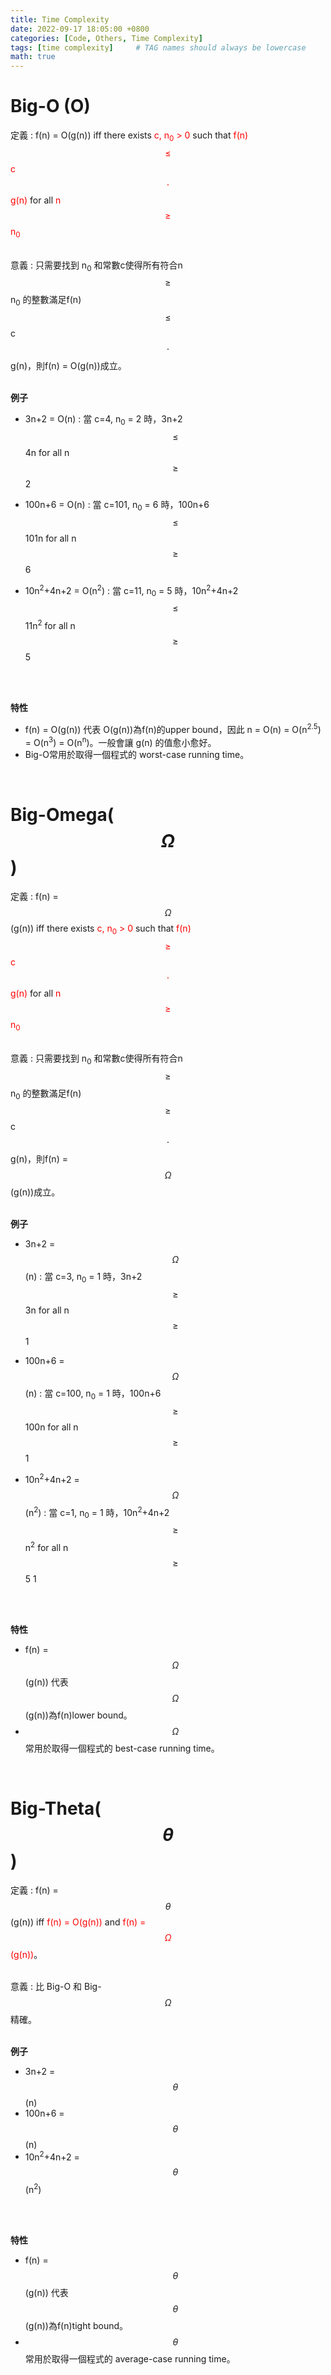 ```yaml
---
title: Time Complexity
date: 2022-09-17 18:05:00 +0800
categories: [Code, Others, Time Complexity]
tags: [time complexity]     # TAG names should always be lowercase
math: true
---
```


**Big-O (O)**
===

定義
: f(n) = O(g(n)) iff there exists <span style="color:red">  c, n<sub>0</sub> > 0 </span> such that 
<span style="color:red">f(n)$$\le$$ c $$\cdot$$ g(n) </span>  for all 
<span style="color:red"> n  $$\ge$$ n<sub>0</sub> </span>
<br>
<br>

意義
: 只需要找到 n<sub>0</sub> 和常數c使得所有符合n$$\ge$$ n<sub>0</sub> 的整數滿足f(n) $$\le$$ c $$\cdot$$ g(n)，則f(n) = O(g(n))成立。
<br>
<br>

**例子**
- 3n+2 = O(n)
    : 當 c=4, n<sub>0</sub> = 2 時，3n+2 $$\le$$ 4n for all n $$\ge$$ 2  

- 100n+6 = O(n)
    : 當 c=101, n<sub>0</sub> = 6 時，100n+6 $$\le$$ 101n for all n $$\ge$$ 6  

- 10n<sup>2</sup>+4n+2 = O(n<sup>2</sup>)
    : 當 c=11, n<sub>0</sub> = 5 時，10n<sup>2</sup>+4n+2 $$\le$$ 11n<sup>2</sup> for all n $$\ge$$ 5  
<br>
<br>

**特性**
- f(n) = O(g(n)) 代表 O(g(n))為f(n)的upper bound，因此 n = O(n) = O(n<sup>2.5</sup>) = O(n<sup>3</sup>) = O(n<sup>n</sup>)。一般會讓 g(n) 的值愈小愈好。
- Big-O常用於取得一個程式的 worst-case running time。

<br>

**Big-Omega($$\Omega$$)**
===

定義
: f(n) = $$\Omega$$(g(n)) iff there exists <span style="color:red">  c, n<sub>0</sub> > 0 </span> such that 
<span style="color:red">f(n)$$\ge$$ c $$\cdot$$ g(n) </span>  for all 
<span style="color:red"> n  $$\ge$$ n<sub>0</sub> </span>
<br>
<br>

意義
: 只需要找到 n<sub>0</sub> 和常數c使得所有符合n$$\ge$$ n<sub>0</sub> 的整數滿足f(n) $$\ge$$ c $$\cdot$$ g(n)，則f(n) = $$\Omega$$(g(n))成立。
<br>
<br>

**例子**
- 3n+2 = $$\Omega$$(n)
    : 當 c=3, n<sub>0</sub> = 1 時，3n+2 $$\ge$$ 3n for all n $$\ge$$ 1  

- 100n+6 = $$\Omega$$(n)
    : 當 c=100, n<sub>0</sub> = 1 時，100n+6 $$\ge$$ 100n for all n $$\ge$$ 1  

- 10n<sup>2</sup>+4n+2 = $$\Omega$$(n<sup>2</sup>)
    : 當 c=1, n<sub>0</sub> = 1 時，10n<sup>2</sup>+4n+2 $$\ge$$ n<sup>2</sup> for all n $$\ge$$ 5 1
<br>
<br>

**特性**
- f(n) = $$\Omega$$(g(n)) 代表 $$\Omega$$(g(n))為f(n)lower bound。
- $$\Omega$$ 常用於取得一個程式的 best-case running time。

<br>

**Big-Theta($$\theta$$)**
===

定義
: f(n) = $$\theta$$(g(n)) iff <span style="color:red"> f(n) = O(g(n)) </span> and <span style="color:red"> f(n) = $$\Omega$$(g(n))</span>。 
<br>
<br>

意義
: 比 Big-O 和 Big-$$\Omega$$ 精確。
<br>
<br>

**例子**
- 3n+2 = $$\theta$$(n)
- 100n+6 = $$\theta$$(n)
- 10n<sup>2</sup>+4n+2 = $$\theta$$(n<sup>2</sup>)
<br>
<br>

**特性**
- f(n) = $$\theta$$(g(n)) 代表 $$\theta$$(g(n))為f(n)tight bound。
- $$\theta$$ 常用於取得一個程式的 average-case running time。